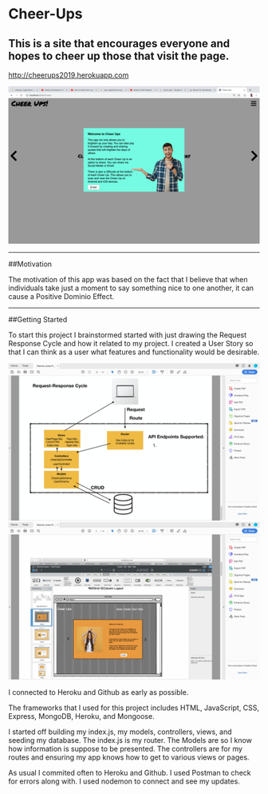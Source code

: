 # Cheer-Ups

## This is a site that encourages everyone and hopes to cheer up those that visit the page.


http://cheerups2019.herokuapp.com

![](public/img/Cheer-Up-Screenshot.png)




---
##Motivation

The motivation of this app was based on the fact that I believe that when individuals take just a moment to say something nice to one another, it can cause a Positive Dominio Effect.



---
##Getting Started

To start this project I brainstormed started with just drawing the Request Response Cycle and how it related to my project. I created a User Story so that I can think as a user what features and functionality would be desirable.

![](public/img/Req-Res.png)
![](public/img/Wireframe.png)

I connected to Heroku and Github as early as possible.

The frameworks that I used for this project includes  HTML, JavaScript, CSS, Express, MongoDB, Heroku, and Mongoose.

I started off building my index.js, my models, controllers, views, and seeding my database. The index.js is my router. The Models are so I know how information is suppose to be presented. The controllers are for my routes and ensuring my app knows how to get to various views or pages. 

As usual I commited often to Heroku and Github.
I used Postman to check for errors along with. I used nodemon to connect and see my updates. 

